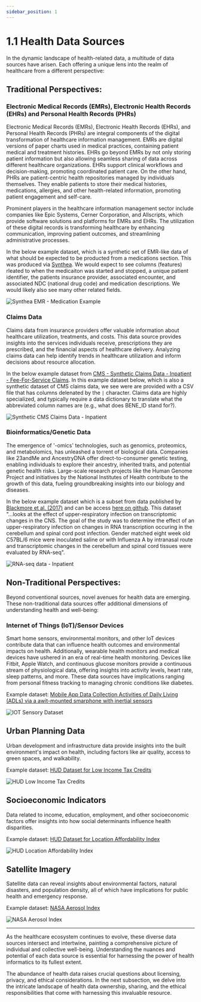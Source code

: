 ```yaml
---
sidebar_position: 1
---
```


# 1.1 Health Data Sources

In the dynamic landscape of health-related data, a multitude of data sources have arisen. Each offering a unique lens into the realm of healthcare from a different perspective:

## Traditional Perspectives: 

### Electronic Medical Records (EMRs), Electronic Health Records (EHRs) and Personal Health Records (PHRs)

Electronic Medical Records (EMRs), Electronic Health Records (EHRs), and Personal Health Records (PHRs) are integral components of the digital transformation of healthcare information management. EMRs are digital versions of paper charts used in medical practices, containing patient medical and treatment histories. EHRs go beyond EMRs by not only storing patient information but also allowing seamless sharing of data across different healthcare organizations. EHRs support clinical workflows and decision-making, promoting coordinated patient care. On the other hand, PHRs are patient-centric health repositories managed by individuals themselves. They enable patients to store their medical histories, medications, allergies, and other health-related information, promoting patient engagement and self-care.

Prominent players in the healthcare information management sector include companies like Epic Systems, Cerner Corporation, and Allscripts, which provide software solutions and platforms for EMRs and EHRs. The utilization of these digital records is transforming healthcare by enhancing communication, improving patient outcomes, and streamlining administrative processes.

In the below example dataset, which is a synthetic set of EMR-like data of what should be expected to be producted from a medications section. This was produced via [Synthea](https://synthetichealth.github.io/synthea/). We would expect to see columns (features) rleated to when the medicaiton was started and stopped, a unique patient identifier, the patients insurance provider, associated encounter, and associated NDC (national drug code) and medication descriptions. We would likely also see many other related fields. 

![Synthea EMR - Medication Example](../../static/img/ch1/synthea_emr_medications.png)

### Claims Data

Claims data from insurance providers offer valuable information about healthcare utilization, treatments, and costs. This data source provides insights into the services individuals receive, prescriptions they are prescribed, and the financial aspects of healthcare delivery. Analyzing claims data can help identify trends in healthcare utilization and inform decisions about resource allocation.

In the below example dataset from [CMS - Synthetic Claims Data - Inpatient - Fee-For-Service Claims](https://data.cms.gov/collection/synthetic-medicare-enrollment-fee-for-service-claims-and-prescription-drug-event). In this example dataset below, which is also a synthetic dataset of CMS claims data, we see were are provided with a CSV file that has columns delenated by the ` | ` character. Claims data are highly specialized, and typically require a data dictionary to translate what the abbreviated column names are (e.g., what does BENE_ID stand for?). 

![Synthetic CMS Claims Data - Inpatient](../../static/img/ch1/cms_synthetic_claims_patient.png)

### Bioinformatics/Genetic Data

The emergence of '-omics' technologies, such as genomics, proteomics, and metabolomics, has unleashed a torrent of biological data. Companies like 23andMe and AncestryDNA offer direct-to-consumer genetic testing, enabling individuals to explore their ancestry, inherited traits, and potential genetic health risks. Large-scale research projects like the Human Genome Project and initiatives by the National Institutes of Health contribute to the growth of this data, fueling groundbreaking insights into our biology and diseases.

In the below example dataset which is a subset from data published by [Blackmore et al. (2017)](https://www.ncbi.nlm.nih.gov/pmc/articles/PMC5544260/) and can be access [here on github](https://github.com/UCLouvain-CBIO/WSBIM1207/tree/master/data). This dataset "...looks at the effect of upper-respiratory infection on transcriptomic changes in the CNS. The goal of the study was to determine the effect of an upper-respiratory infection on changes in RNA transcription occuring in the cerebellum and spinal cord post infection. Gender matched eight week old C57BL/6 mice were inoculated saline or with Influenza A by intranasal route and transcriptomic changes in the cerebellum and spinal cord tissues were evaluated by RNA-seq".  

![RNA-seq data - Inpatient](../../static/img/ch1/rna_seq_data.png)


## Non-Traditional Perspectives:

Beyond conventional sources, novel avenues for health data are emerging. These non-traditional data sources offer additional dimensions of understanding health and well-being:

### Internet of Things (IoT)/Sensor Devices

Smart home sensors, environmental monitors, and other IoT devices contribute data that can influence health outcomes and environmental impacts on health. Additionally, wearable health monitors and medical devices have ushered in an era of real-time health monitoring. Devices like Fitbit, Apple Watch, and continuous glucose monitors provide a continuous stream of physiological data, offering insights into activity levels, heart rate, sleep patterns, and more. These data sources have implications ranging from personal fitness tracking to managing chronic conditions like diabetes.

Example dataset: [Mobile App Data Collection Activities of Daily Living (ADLs) via a awit-mounted smarphone with inertial sensors](https://www.kaggle.com/datasets/uciml/human-activity-recognition-with-smartphones)

![IOT Sensory Dataset](../../static/img/ch1/iot_sensor_example.png)
  

## Urban Planning Data 

Urban development and infrastructure data provide insights into the built environment's impact on health, including factors like air quality, access to green spaces, and walkability.

Example dataset: [HUD Dataset for Low Income Tax Credits](https://hub.arcgis.com/datasets/fedmaps::low-income-housing-tax-credit-properties/explore)

![HUD Low Income Tax Credits](../../static/img/ch1/hud_tax_credits.png)

## Socioeconomic Indicators

Data related to income, education, employment, and other socioeconomic factors offer insights into how social determinants influence health disparities.

Example dataset: [HUD Dataset for Location Affordability Index](https://hudgis-hud.opendata.arcgis.com/datasets/HUD::location-affordability-index-v-1-0-1/explore)

![HUD Location Affordability Index](../../static/img/ch1/hud_location_affodability_index.png)

## Satellite Imagery

Satellite data can reveal insights about environmental factors, natural disasters, and population density, all of which have implications for public health and emergency response.

Example dataset: [NASA Aerosol Index](https://www.earthdata.nasa.gov/learn/find-data/near-real-time/hazards-and-disasters/air-quality)

![NASA Aerosol Index](../../static/img/ch1/nasa_aerosol.png)

---

As the healthcare ecosystem continues to evolve, these diverse data sources intersect and intertwine, painting a comprehensive picture of individual and collective well-being. Understanding the nuances and potential of each data source is essential for harnessing the power of health informatics to its fullest extent.

The abundance of health data raises crucial questions about licensing, privacy, and ethical considerations. In the next subsection, we delve into the intricate landscape of health data ownership, sharing, and the ethical responsibilities that come with harnessing this invaluable resource.
